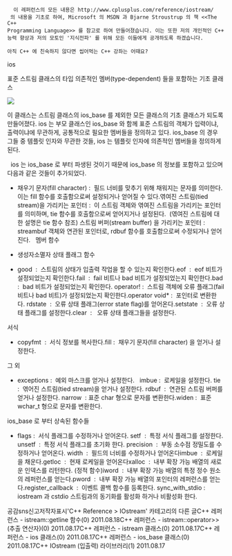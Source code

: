 

```warning
  이 레퍼런스의 모든 내용은 http://www.cplusplus.com/reference/iostream/
 의 내용을 기초로 하여, Microsoft 의 MSDN 과 Bjarne Stroustrup 의 책 <<The C++ 
Programming Language>> 를 참고로 하여 만들어졌습니다. 이는 또한 저의 개인적인 C++ 능력 향상과 저의 모토인 '지식전파' 를 위해 모든 이들에게 공개하도록 하겠습니다.
```

```info
아직 C++ 에 친숙하지 않다면 씹어먹는 C++ 강좌는 어때요?
```

ios


표준 스트림 클래스의 타입 의존적인 멤버(type-dependent) 들을 포함하는 기초 클래스



![](http://img1.daumcdn.net/thumb/R1920x0/?fname=http%3A%2F%2Fcfile23.uf.tistory.com%2Fimage%2F016CA136509A4531255174)



이 클래스는 스트림 클래스의 ios_base 를 제외한 모든 클래스의 기초 클래스가 되도록 만들어졌다.
ios 는 부모 클래스인 ios_base 와 함께 표준 스트림의 객체가 입력이냐, 출력이냐에 무관하게, 공통적으로 필요한 멤버들을 정의하고 있다. ios_base 의 경우 그들 중 템플릿 인자와 무관한 것들, ios 는 템플릿 인자에 의존적인 멤버들을 정의하게 된다. 

  ios 는 ios_base 로 부터 파생된 것이기 때문에 ios_base 의 정보를 포함하고 있으며 다음과 같은 것들이 추가되었다. 

* 채우기 문자(fill character) :  필드 너비를 맞추기 위해 채워지는 문자를 의미한다. 이는 fill 함수를 호출함으로써 설정되거나 얻어질 수 있다.엮여진 스트림(tied stream)을 가리키는 포인터 :  이 스트림 객체와 엮여진 스트림을 가리키는 포인터를 의미하며, tie 함수를 호출함으로써 얻어지거나 설정된다.  (엮여진 스트림에 대한 설명은 tie 함수 참조)
스트림 버퍼(stream buffer) 을 가리키는 포인터 :  streambuf 객체와 연관된 포인터로, rdbuf 함수를 호출함으로써 수정되거나 얻어진다. 
 멤버 함수

* 생성자소멸자
상태 플래그 함수

* good  :  스트림의 상태가 입출력 작업을 할 수 있는지 확인한다.eof  :  eof 비트가 설정되었는지 확인한다.fail  :  fail 비트나 bad 비트가 설정되었는지 확인한다.bad :  bad 비트가 설정되었는지 확인한다. operator! :  스트림 객체에 오류 플래그(fail 비트나 bad 비트)가 설정되었는지 확인한다.operator void* :  포인터로 변환한다. rdstate  :  오류 상태 플래그(error state flag)를 얻어온다.setstate  :  오류 상태 플래그를 설정한다.clear  :   오류 상태 플래그들을 설정한다. 


서식

* copyfmt  :  서식 정보를 복사한다.fill :  채우기 문자(fill character) 을 얻거나 설정한다. 

그 외

* exceptions :  예외 마스크를 얻거나 설정한다.   imbue :  로케일을 설정한다. 
tie  :  엮어진 스트림(tied stream)을 얻거나 설정한다. 
rdbuf  :  연관된 스트림 버퍼를 얻거나 설정한다. narrow  : 표준 char 형으로 문자를 변환한다.widen :  표준 wchar_t 형으로 문자를 변환한다. 

ios_base 로 부터 상속된 함수들

* flags :  서식 플래그를 수정하거나 얻어온다. setf  :  특정 서식 플래그를 설정한다. 
unsetf  :  특정 서식 플래그를 초기화 한다. 
precision  :  부동 소수점 정밀도를 수정하거나 얻어온다. 
width  :  필드의 너비를 수정하거나 얻어온다imbue  :  로케일을 채운다.getloc  :  현재 로케일을 얻어온다xalloc  :  내부 확장 가능 배열의 새로운 인덱스를 리턴한다. (정적 함수)iword  :  내부 확장 가능 배열의 특정 정수 원소의 레퍼런스를 얻는다.pword  :  내부 확장 가능 배열의 포인터의 레퍼런스를 얻는다.register_callback  :  이벤트 콜백 함수를 등록한다. sync_with_stdio :  iostream 과 cstdio 스트림과의 동기화를 활성화 하거나 비활성화 한다.

공감sns신고저작자표시'C++ Reference > IOstream' 카테고리의 다른 글C++ 레퍼런스 - istream::getline 함수(0)
2011.08.18C++ 레퍼런스 - istream::operator>> (추출 연산자)(0)
2011.08.17C++ 레퍼런스 - istream 클래스(0)
2011.08.17C++ 레퍼런스 - ios 클래스(0)
2011.08.17C++ 레퍼런스 - ios_base 클래스(0)
2011.08.17C++ IOstream (입출력) 라이브러리(1)
2011.08.17

